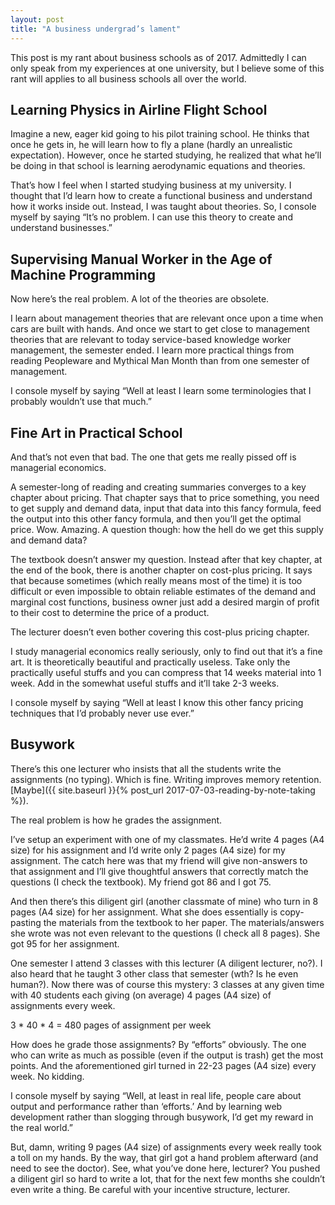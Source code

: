 ```yaml
---
layout: post
title: "A business undergrad’s lament"
---
```


This post is my rant about business schools as of 2017. Admittedly I can only speak from my experiences at one university, but I believe some of this rant will applies to all business schools all over the world.

## Learning Physics in Airline Flight School

Imagine a new, eager kid going to his pilot training school. He thinks that once he gets in, he will learn how to fly a plane (hardly an unrealistic expectation). However, once he started studying, he realized that what he’ll be doing in that school is learning aerodynamic equations and theories. 

That’s how I feel when I started studying business at my university. I thought that I’d learn how to create a functional business and understand how it works inside out. Instead, I was taught about theories. So, I console myself by saying “It’s no problem. I can use this theory to create and understand businesses.”

## Supervising Manual Worker in the Age of Machine Programming

Now here’s the real problem. A lot of the theories are obsolete. 

I learn about management theories that are relevant once upon a time when cars are built with hands. And once we start to get close to management theories that are relevant to today service-based knowledge worker management, the semester ended. I learn more practical things from reading Peopleware and Mythical Man Month than from one semester of management.

I console myself by saying “Well at least I learn some terminologies that I probably wouldn’t use that much.”

## Fine Art in Practical School

And that’s not even that bad. The one that gets me really pissed off is managerial economics.

A semester-long of reading and creating summaries converges to a key chapter about pricing. That chapter says that to price something, you need to get supply and demand data, input that data into this fancy formula, feed the output into this other fancy formula, and then you’ll get the optimal price. Wow. Amazing. A question though: how the hell do we get this supply and demand data?

The textbook doesn’t answer my question. Instead after that key chapter, at the end of the book, there is another chapter on cost-plus pricing. It says that because sometimes (which really means most of the time) it is too difficult or even impossible to obtain reliable estimates of the demand and marginal cost functions, business owner just add a desired margin of profit to their cost to determine the price of a product.

The lecturer doesn’t even bother covering this cost-plus pricing chapter.

I study managerial economics really seriously, only to find out that it’s a fine art. It is theoretically beautiful and practically useless. Take only the practically useful stuffs and you can compress that 14 weeks material into 1 week. Add in the somewhat useful stuffs and it’ll take 2-3 weeks.

I console myself by saying “Well at least I know this other fancy pricing techniques that I’d probably never use ever.”

## Busywork

There’s this one lecturer who insists that all the students write the assignments (no typing). Which is fine. Writing improves memory retention. [Maybe]({{ site.baseurl }}{% post_url 2017-07-03-reading-by-note-taking %}).

The real problem is how he grades the assignment.

I’ve setup an experiment with one of my classmates. He’d write 4 pages (A4 size) for his assignment and I’d write only 2 pages (A4 size) for my assignment. The catch here was that my friend will give non-answers to that assignment and I’ll give thoughtful answers that correctly match the questions (I check the textbook). My friend got 86 and I got 75.

And then there’s this diligent girl (another classmate of mine) who turn in 8 pages (A4 size) for her assignment. What she does essentially is copy-pasting the materials from the textbook to her paper. The materials/answers she wrote was not even relevant to the questions (I check all 8 pages). She got 95 for her assignment.

One semester I attend 3 classes with this lecturer (A diligent lecturer, no?). I also heard that he taught 3 other class that semester (wth? Is he even human?). Now there was of course this mystery: 3 classes at any given time with 40 students each giving (on average) 4 pages (A4 size) of assignments every week. 

3 * 40 * 4 = 480 pages of assignment per week

How does he grade those assignments? By “efforts” obviously. The one who can write as much as possible (even if the output is trash) get the most points. And the aforementioned girl turned in 22-23 pages (A4 size) every week. No kidding.

I console myself by saying “Well, at least in real life, people care about output and performance rather than ‘efforts.’ And by learning web development rather than slogging through busywork, I’d get my reward in the real world.”

But, damn, writing 9 pages (A4 size) of assignments every week really took a toll on my hands. By the way, that girl got a hand problem afterward (and need to see the doctor). See, what you’ve done here, lecturer? You pushed a diligent girl so hard to write a lot, that for the next few months she couldn’t even write a thing. Be careful with your incentive structure, lecturer.
